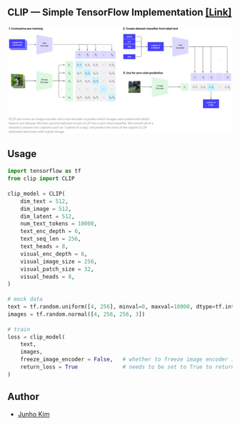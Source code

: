 ## CLIP &mdash; Simple TensorFlow Implementation [[Link]](https://openai.com/blog/clip/)

<div align="center">
  <img src="./assets/clip.png">
</div>

## Usage

```python
import tensorflow as tf
from clip import CLIP

clip_model = CLIP(
    dim_text = 512,
    dim_image = 512,
    dim_latent = 512,
    num_text_tokens = 10000,
    text_enc_depth = 6,
    text_seq_len = 256,
    text_heads = 8,
    visual_enc_depth = 6,
    visual_image_size = 256,
    visual_patch_size = 32,
    visual_heads = 8,
)

# mock data
text = tf.random.uniform([4, 256], minval=0, maxval=10000, dtype=tf.int32)
images = tf.random.normal([4, 256, 256, 3])

# train
loss = clip_model(
    text,
    images,
    freeze_image_encoder = False,   # whether to freeze image encoder if using a pretrained image net, proposed by LiT paper
    return_loss = True              # needs to be set to True to return contrastive loss
)
```

## Author
* [Junho Kim](http://bit.ly/jhkim_resume)
